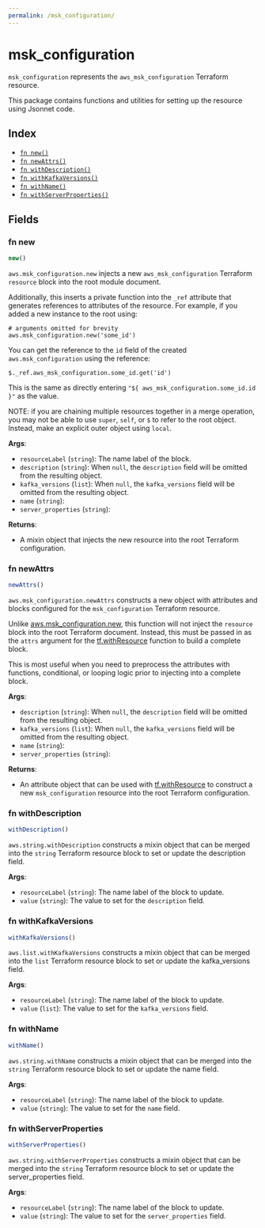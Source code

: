 ```yaml
---
permalink: /msk_configuration/
---
```


# msk_configuration

`msk_configuration` represents the `aws_msk_configuration` Terraform resource.



This package contains functions and utilities for setting up the resource using Jsonnet code.


## Index

* [`fn new()`](#fn-new)
* [`fn newAttrs()`](#fn-newattrs)
* [`fn withDescription()`](#fn-withdescription)
* [`fn withKafkaVersions()`](#fn-withkafkaversions)
* [`fn withName()`](#fn-withname)
* [`fn withServerProperties()`](#fn-withserverproperties)

## Fields

### fn new

```ts
new()
```


`aws.msk_configuration.new` injects a new `aws_msk_configuration` Terraform `resource`
block into the root module document.

Additionally, this inserts a private function into the `_ref` attribute that generates references to attributes of the
resource. For example, if you added a new instance to the root using:

    # arguments omitted for brevity
    aws.msk_configuration.new('some_id')

You can get the reference to the `id` field of the created `aws.msk_configuration` using the reference:

    $._ref.aws_msk_configuration.some_id.get('id')

This is the same as directly entering `"${ aws_msk_configuration.some_id.id }"` as the value.

NOTE: if you are chaining multiple resources together in a merge operation, you may not be able to use `super`, `self`,
or `$` to refer to the root object. Instead, make an explicit outer object using `local`.

**Args**:
  - `resourceLabel` (`string`): The name label of the block.
  - `description` (`string`):  When `null`, the `description` field will be omitted from the resulting object.
  - `kafka_versions` (`list`):  When `null`, the `kafka_versions` field will be omitted from the resulting object.
  - `name` (`string`): 
  - `server_properties` (`string`): 

**Returns**:
- A mixin object that injects the new resource into the root Terraform configuration.


### fn newAttrs

```ts
newAttrs()
```


`aws.msk_configuration.newAttrs` constructs a new object with attributes and blocks configured for the `msk_configuration`
Terraform resource.

Unlike [aws.msk_configuration.new](#fn-mskconfigurationnew), this function will not inject the `resource`
block into the root Terraform document. Instead, this must be passed in as the `attrs` argument for the
[tf.withResource](https://github.com/tf-libsonnet/core/tree/main/docs#fn-withresource) function to build a complete block.

This is most useful when you need to preprocess the attributes with functions, conditional, or looping logic prior to
injecting into a complete block.

**Args**:
  - `description` (`string`):  When `null`, the `description` field will be omitted from the resulting object.
  - `kafka_versions` (`list`):  When `null`, the `kafka_versions` field will be omitted from the resulting object.
  - `name` (`string`): 
  - `server_properties` (`string`): 

**Returns**:
  - An attribute object that can be used with [tf.withResource](https://github.com/tf-libsonnet/core/tree/main/docs#fn-withresource) to construct a new `msk_configuration` resource into the root Terraform configuration.


### fn withDescription

```ts
withDescription()
```

`aws.string.withDescription` constructs a mixin object that can be merged into the `string`
Terraform resource block to set or update the description field.



**Args**:
  - `resourceLabel` (`string`): The name label of the block to update.
  - `value` (`string`): The value to set for the `description` field.


### fn withKafkaVersions

```ts
withKafkaVersions()
```

`aws.list.withKafkaVersions` constructs a mixin object that can be merged into the `list`
Terraform resource block to set or update the kafka_versions field.



**Args**:
  - `resourceLabel` (`string`): The name label of the block to update.
  - `value` (`list`): The value to set for the `kafka_versions` field.


### fn withName

```ts
withName()
```

`aws.string.withName` constructs a mixin object that can be merged into the `string`
Terraform resource block to set or update the name field.



**Args**:
  - `resourceLabel` (`string`): The name label of the block to update.
  - `value` (`string`): The value to set for the `name` field.


### fn withServerProperties

```ts
withServerProperties()
```

`aws.string.withServerProperties` constructs a mixin object that can be merged into the `string`
Terraform resource block to set or update the server_properties field.



**Args**:
  - `resourceLabel` (`string`): The name label of the block to update.
  - `value` (`string`): The value to set for the `server_properties` field.

